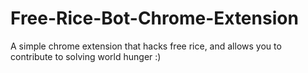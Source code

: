 # Free-Rice-Bot-Chrome-Extension
A simple chrome extension that hacks free rice, and allows you to contribute to solving world hunger :)
